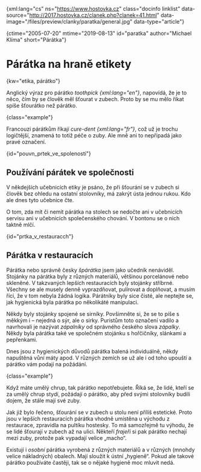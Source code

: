 
{xml:lang="cs" ns="https://www.hostovka.cz" class="docinfo linklist" data-source="http://2017.hostovka.cz/clanek.php?clanek=41.html" data-image="/files/preview/clanky/paratka/general.jpg" data-type="article"}

{ctime="2005-07-20" mtime="2019-08-13" id="paratka" author="Michael Klíma" short="Párátka"}

# Párátka na hraně etikety

<!-- generated attribute kw by user_udpatekw.sh on 2020-04-21, do not edit -->

{kw="etika, párátko"}

Anglický výraz pro párátko _toothpick {xml:lang="en"}_, napovídá, že je to něco, čím by se člověk měl šťourat v zubech. Proto by se mu mělo říkat spíše šťourátko než párátko.

{class="example"}

Francouzi párátkům říkají _cure-dent {xml:lang="fr"}_, což už je trochu logičtější, znamená to totiž péče o zuby. Ale mně ani to nepřipadá jako pravé označení.

{id="pouvn\_prtek\_ve_spolenosti"}

## Používání párátek ve společnosti

V někdejších učebnicích etiky je psáno, že při šťourání se v zubech si člověk bez ohledu na ostatní stolovníky, má zakrýt ústa jednou rukou. Kdo ale dnes tyto učebnice čte.

O tom, zda mít či nemít párátka na stolech se nedočte ani v učebnicích servisu ani v učebnicích společenského chování. V bontonu se o nich taktně mlčí.

{id="prtka\_v\_restauracch"}

## Párátka v restauracích

Párátka nebo správně česky _špárátka_ jsem jako učedník nenáviděl. Stojánky na párátka byly z různých materiálů, většinou porcelánové nebo skleněné. V takzvaných lepších restauracích byly stojánky stříbrné. Všechny se ale musely denně vyprazdňovat, pulírovat a doplňovat, a musím říci, že v tom nebyla žádná logika. Párátníky byly sice čisté, ale neptejte se, jak hygienická byla párátka po několikáté manipulaci.

Někdy byly stojánky spojené se sirníky. Povšimněte si, že se to píše s měkkým i – nejedná o sýr, ale o sirky. Puristům toto označení vadilo a navrhovali je nazývat _zápalníky_ od správného českého slova _zápalky_. Někdy byla párátka také ve společném stojánku s hořčičníky, slánkami a pepřenkami.

Dnes jsou z hygienických důvodů párátka balená individuálně, někdy napuštěná vůní máty apod. V různých zemích se už ale i od toho upouští a párátko vám podají na požádání.

{class="example"}

Když máte umělý chrup, tak párátko nepotřebujete. Říká se, že lidé, kteří se za umělý chrup stydí, požádají o párátko, aby před svými stolovníky budili dojem, že stále mají své zuby.

Jak již bylo řečeno, šťourání se v zubech u stolu není příliš estetické. Proto jsou v lepších restauracích párátka vhodně umístěna u východu z restaurace, zpravidla na pultíku hostesky. To má samozřejmě tu výhodu, že se lidé šťourají v zubech až na ulici. Někteří _frajeři_ si pak párátko nechají mezi zuby, protože pak vypadají velice „macho“.

Existují i _osobní_ párátka vyrobená z různých materiálů a v různých (mnohdy velice nákladných) obalech. Mají sloužit k ústní „hygieně“. Pokud ale takové párátko používáte častěji, tak se o nějaké hygieně moc mluvit nedá.


